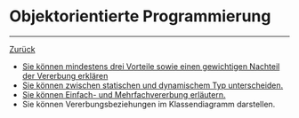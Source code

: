 # Objektorientierte Programmierung

---

[Zurück](../README.md)

* [Sie können mindestens drei Vorteile sowie einen gewichtigen Nachteil 
der Vererbung erklären](001oop.md)
* [Sie können zwischen statischen und dynamischem Typ unterscheiden.](002oop.md)
* [Sie können Einfach- und Mehrfachvererbung erläutern.](003oop.md)
* Sie können Vererbungsbeziehungen im Klassendiagramm darstellen.
